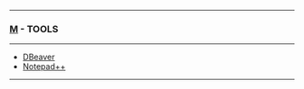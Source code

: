 
---

### [M](https://github.com/ttltrk/TTT/blob/master/menu.md) - TOOLS

---

* [DBeaver](https://github.com/ttltrk/TTT/blob/master/TOOLS/DBEAVER/DBEAVER.txt)
* [Notepad++](https://github.com/ttltrk/TTT/blob/master/TOOLS/NP/NP.txt)

---
